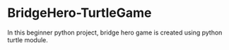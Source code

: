 # BridgeHero-TurtleGame
In this beginner python project, 
bridge hero game is created using 
python turtle module.
